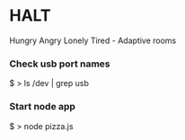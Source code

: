 HALT
====

Hungry Angry Lonely Tired - Adaptive rooms

### Check usb port names

$ > ls /dev | grep usb

### Start node app
$ > node pizza.js
